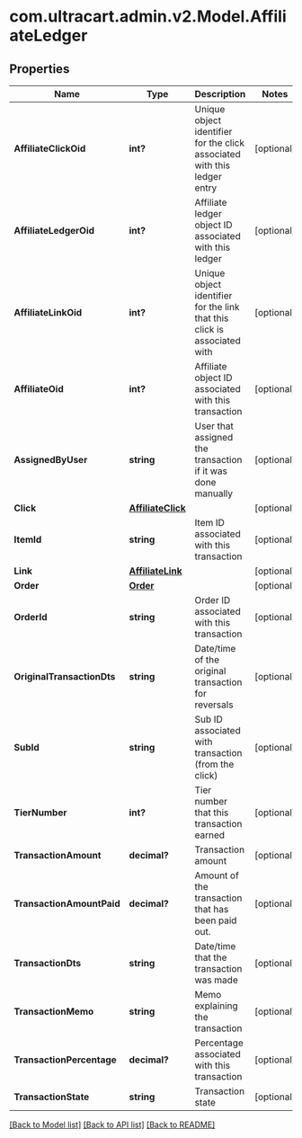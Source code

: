 # com.ultracart.admin.v2.Model.AffiliateLedger
## Properties

Name | Type | Description | Notes
------------ | ------------- | ------------- | -------------
**AffiliateClickOid** | **int?** | Unique object identifier for the click associated with this ledger entry | [optional] 
**AffiliateLedgerOid** | **int?** | Affiliate ledger object ID associated with this ledger | [optional] 
**AffiliateLinkOid** | **int?** | Unique object identifier for the link that this click is associated with | [optional] 
**AffiliateOid** | **int?** | Affiliate object ID associated with this transaction | [optional] 
**AssignedByUser** | **string** | User that assigned the transaction if it was done manually | [optional] 
**Click** | [**AffiliateClick**](AffiliateClick.md) |  | [optional] 
**ItemId** | **string** | Item ID associated with this transaction | [optional] 
**Link** | [**AffiliateLink**](AffiliateLink.md) |  | [optional] 
**Order** | [**Order**](Order.md) |  | [optional] 
**OrderId** | **string** | Order ID associated with this transaction | [optional] 
**OriginalTransactionDts** | **string** | Date/time of the original transaction for reversals | [optional] 
**SubId** | **string** | Sub ID associated with transaction (from the click) | [optional] 
**TierNumber** | **int?** | Tier number that this transaction earned | [optional] 
**TransactionAmount** | **decimal?** | Transaction amount | [optional] 
**TransactionAmountPaid** | **decimal?** | Amount of the transaction that has been paid out. | [optional] 
**TransactionDts** | **string** | Date/time that the transaction was made | [optional] 
**TransactionMemo** | **string** | Memo explaining the transaction | [optional] 
**TransactionPercentage** | **decimal?** | Percentage associated with this transaction | [optional] 
**TransactionState** | **string** | Transaction state | [optional] 


[[Back to Model list]](../README.md#documentation-for-models) [[Back to API list]](../README.md#documentation-for-api-endpoints) [[Back to README]](../README.md)

